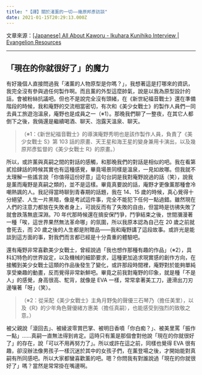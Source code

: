 ```yaml
---
title: "【譯】關於渚薰的一切——幾原邦彥訪談"
date: 2021-01-15T20:29:13.000Z
---
```


文章來源：[\[Japanese\] All About Kaworu - Ikuhara Kunihiko Interview | Evangelion Resources](https://evaresources.wordpress.com/staff/ikuhara-kunihiko/japanese-ikuhara-kunihiko/)

---

## 「現在的你就很好了」的魔力

有好幾個人直接問過我「渚薰的人物原型是你嗎？」，我想著這是打哪來的資訊，我完全沒有參與過任何製作啊。而且薰的外型這麼帥氣，說是以我為原型設計的話，會被粉絲抗議吧。但也不是說完全沒有頭緒，在《新世紀福音戰士》還在準備階段的時候，我和庵野的交流相當密切，有次和《美少女戰士》的製作人員們一同去員工旅遊泡溫泉，庵野也是成員之一（※1）。那晚我們聊了一整夜，在其它人都倒下之後，我倆還是繼續喝酒、聊天、泡露天溫泉、聊天。

> （※1：《新世紀福音戰士》的導演庵野秀明也是該作製作人員，負責了《美少女戰士 S》第 103 話的原畫、天王星和海王星的變身兼用卡演出，以及幾原邦彥監督的《美少女戰士 R》的原畫。）

所以，或許薰與真嗣之間的對話的感觸，和那晚我們的對話是相似的吧。我在看第貳拾肆話的時候其實也有這種感覺，畢竟場景同樣是溫泉，一見如故哪。但我就不太理解一些謠言說「你值得這份好意」這句台詞是我對庵野說過的話（笑），說我是薰而庵野是真嗣之類的，並不是這樣。畢竟真要說的話，庵野才更像薰那種會冷嘲熱諷的人。我記得當時聊到青春期的話題，我在 14、15 歲的時候，真心覺得十分絕望、人生一片黑暗，像是考試這件事，完全不能犯下任何一點過錯。雖然現在人們的注意力都放在失敗者身上，可說反而有了失敗的自由，但當時是彷彿失敗了就會跌落無底深淵。70 年代那時候還在搞安保鬥爭，鬥爭結束之後，世間瀰漫著一種「唉，這世界果然無法革命哪」的氛圍，所以我原本認為自己在 20 歲之前就會死去，而 20 歲之後的人生都是附贈品——我和庵野講了這段故事。或許光是能談到這方面的事，對我們而言都已經是十分貴重的體驗吧。

還有庵野非常喜歡美少女戰士，曾經說過「我也想作那種有趣的作品」（※2），具科幻特色的世界設定，以及機械的細節要求，這種更加追求現實感的創作方向，在接觸到美少女戰士這類的作品後發生了變化，或許那段時間裡，庵野對於能夠單純享受樂趣的動畫，反而覺得非常新鮮吧。畢竟之前我對庵野的印象，就是種「不是人」的感覺，身高很高、駝背，就像是 EVA 一樣，常常拿著美工刀，邊滑出刀刃邊嚷著「呀」（笑）。

> （※2：從采配《美少女戰士》主角月野兔的聲優三石琴乃（擔任美里），以及《R》的少年角色聲優緒方惠美（擔任真嗣），也能感受到強烈的致敬之意。）

被父親說「滾回去」、被綾波零賞巴掌、被明日香噴「你白痴？」、被美里罵「振作一點」……真嗣一直無法得到肯定。這時只有薰是那個會對他說「現在的你就很好了」的存在，說「可以不用再努力了」。所以或許在這之前，同樣也覺得 EVA 很有趣，卻沒辦法像男孩子一樣沉迷於其中的女孩子們，在薰登場之後，才開始能對真嗣有所同感吧。所以大家都蠻喜歡薰的吧。嗯？你問我有對誰說過「現在的你就很好了」嗎？當然是常常掛在嘴邊啊。
